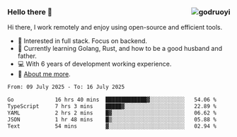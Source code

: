 ### Hello there 👋 <img align="right" src="https://github-readme-stats.vercel.app/api?username=godruoyi&show_icons=true" alt="godruoyi" />

Hi there, I work remotely and enjoy using open-source and efficient tools.

- 🔭 Interested in full stack. Focus on backend.
- 🌱 Currently learning Golang, Rust, and how to be a good husband and father.
- 💻 With 6 years of development working experience.
- 👒 [About me more](https://godruoyi.com/posts/about-godruoyi).



<!--START_SECTION:waka-->

```txt
From: 09 July 2025 - To: 16 July 2025

Go             16 hrs 40 mins  █████████████▓░░░░░░░░░░░   54.06 %
TypeScript     7 hrs 3 mins    █████▓░░░░░░░░░░░░░░░░░░░   22.89 %
YAML           2 hrs 2 mins    █▓░░░░░░░░░░░░░░░░░░░░░░░   06.62 %
JSON           1 hr 48 mins    █▒░░░░░░░░░░░░░░░░░░░░░░░   05.88 %
Text           54 mins         ▓░░░░░░░░░░░░░░░░░░░░░░░░   02.94 %
```

<!--END_SECTION:waka-->
